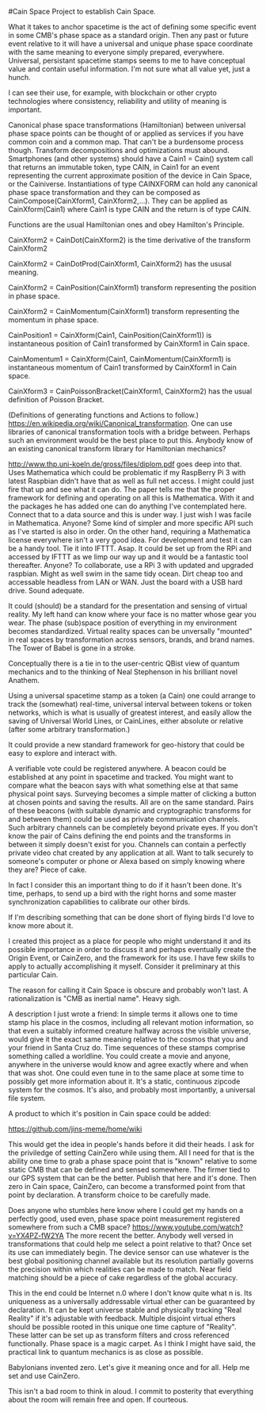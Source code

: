 #Cain Space
Project to establish Cain Space.

What it takes to anchor spacetime is the act of defining some specific event in some CMB's phase space as a standard origin. Then any past or future event relative to it will have a universal and unique phase space coordinate with the same meaning to everyone simply prepared, everywhere. Universal, persistant spacetime stamps seems to me to have conceptual value and contain useful information. I'm not sure what all value yet, just a hunch.

I can see their use, for example, with blockchain or other crypto technologies where consistency, reliability and utility of meaning is important.

Canonical phase space transformations (Hamiltonian) between universal phase space points can be thought of or applied as services if you have common coin and a common map. That can't be a burdensome process though. Transform decompositions and optimizations must abound. Smartphones (and other systems) should have a Cain1 = Cain() system call that returns an immutable token, type CAIN, in Cain1 for an event representing the current approximate position of the device in Cain Space, or the Cainiverse. Instantiations of type CAINXFORM can hold any canonical phase space transformation and they can be composed as CainCompose(CainXform1, CainXform2,...). They can be applied as CainXform(Cain1) where Cain1 is type CAIN and the return is of type CAIN.

Functions are the usual Hamiltonian ones and obey Hamilton's Principle.

CainXform2 = CainDot(CainXform2) is the time derivative of the transform CainXform2

CainXform2 = CainDotProd(CainXform1, CainXform2) has the ususal meaning.

CainXform2 = CainPosition(CainXform1) transform representing the position in phase space.

CainXform2 = CainMomentum(CainXform1) transform representing the momentum in phase space.

CainPosition1 = CainXform(Cain1, CainPosition(CainXform1)) is instantaneous position of Cain1 transformed by CainXform1 in Cain space.

CainMomentum1 = CainXform(Cain1, CainMomentum(CainXform1) is instantaneous momentum of Cain1 transformed by CainXform1 in Cain space.  

CainXform3 = CainPoissonBracket(CainXform1, CainXform2) has the usual definition of Poisson Bracket.

(Definitions of generating functions and Actions to follow.) https://en.wikipedia.org/wiki/Canonical_transformation.  One can use libraries of canonical transformation tools with a bridge between.  Perhaps such an environment would be the best place to put this.  Anybody know of an existing canonical transform library for Hamiltonian mechanics?  

http://www.thp.uni-koeln.de/gross/files/diplom.pdf goes deep into that.  Uses Mathematica which could be problematic if my RaspBerry Pi 3 with latest Raspbian didn't have that as well as full net access.  I might could just fire that up and see what it can do.  The paper tells me that the proper framework for defining and operating on all this is Mathematica.  With it and the packages he has added one can do anything I've contemplated here.  Connect that to a data source and this is under way.  I just wish I was facile in Mathematica.  Anyone? Some kind of simpler and more specific API such as I've started is also in order.  On the other hand, requiring a Mathematica license everywhere isn't a very good idea.  For development and test it can be a handy tool.  Tie it into IFTTT.  Asap.  It could be set up from the RPi and accessed by IFTTT as we limp our way up and it would be a fantastic tool thereafter.  Anyone?  To collaborate, use a RPi 3 with updated and upgraded raspbian.  Might as well swim in the same tidy ocean.  Dirt cheap too and accessable headless from LAN or WAN.  Just the board with a USB hard drive.  Sound adequate.

It could (should) be a standard for the presentation and sensing of virtual reality. My left hand can know where your face is no matter whose gear you wear. The phase (sub)space position of everything in my environment becomes standardized. Virtual reality spaces can be unversally "mounted" in real spaces by transformation across sensors, brands, and brand names. The Tower of Babel is gone in a stroke.

Conceptually there is a tie in to the user-centric QBist view of quantum mechanics and to the thinking of Neal Stephenson in his brilliant novel Anathem.

Using a universal spacetime stamp as a token (a Cain) one could arrange to track the (somewhat) real-time, universal interval between tokens or token networks, which is what is usually of greatest interest, and easily allow the saving of Universal World Lines, or CainLines, either absolute or relative (after some arbitrary transformation.)

It could provide a new standard framework for geo-history that could be easy to explore and interact with.

A verifiable vote could be registered anywhere. A beacon could be established at any point in spacetime and tracked. You might want to compare what the beacon says with what something else at that same physical point says. Surveying becomes a simple matter of clicking a button at chosen points and saving the results. All are on the same standard.  Pairs of these beacons (with suitable dynamic and cryptographic transforms for and between them) could be used as private communication channels.  Such arbitrary channels can be completely beyond private eyes.  If you don't know the pair of Cains defining the end points and the transforms in between it simply doesn't exist for you.  Channels can contain a perfectly private video chat created by any application at all.  Want to talk securely to someone's computer or phone or Alexa based on simply knowing where they are?  Piece of cake.

In fact I consider this an important thing to do if it hasn't been done. It's time, perhaps, to send up a bird with the right horns and some master synchronization capabilities to calibrate our other birds.

If I'm describing something that can be done short of flying birds I'd love to know more about it.

I created this project as a place for people who might understand it and its possible importance in order to discuss it and perhaps eventually create the Origin Event, or CainZero, and the framework for its use. I have few skills to apply to actually accomplishing it myself. Consider it preliminary at this particular Cain.

The reason for calling it Cain Space is obscure and probably won't last. A rationalization is "CMB as inertial name". Heavy sigh.

A description I just wrote a friend: In simple terms it allows one to time stamp his place in the cosmos, including all relevant motion information, so that even a suitably informed creature halfway across the visible universe, would give it the exact same meaning relative to the cosmos that you and your friend in Santa Cruz do. Time sequences of these stamps comprise something called a worldline. You could create a movie and anyone, anywhere in the universe would know and agree exactly where and when that was shot. One could even tune in to the same place at some time to possibly get more information about it. It's a static, continuous zipcode system for the cosmos. It's also, and probably most importantly, a universal file system.

A product to which it's position in Cain space could be added:

https://github.com/jins-meme/home/wiki

This would get the idea in people's hands before it did their heads. I ask for the priviledge of setting CainZero while using them. All I need for that is the ability one time to grab a phase space point that is "known" relative to some static CMB that can be defined and sensed somewhere. The firmer tied to our GPS system that can be the better.  Publish that here and it's done. Then zero in Cain space, CainZero, can become a transformed point from that point by declaration. A transform choice to be carefully made.

Does anyone who stumbles here know where I could get my hands on a perfectly good, used even, phase space point measurement registered somewhere from such a CMB space?  https://www.youtube.com/watch?v=YX4PZ-fW2YA  The more recent the better.  Anybody well versed in transformations that could help me select a point relative to that?  Once set its use can immediately begin.  The device sensor can use whatever is the best global positioning channel available but its resolution partially governs the precision within which realities can be made to match.  Near field matching should be a piece of cake regardless of the global accuracy.

This in the end could be Internet n.0 where I don't know quite what n is.  Its uniqueness as a universally addressable virtual ether can be guaranteed by declaration. It can be kept universe stable and physically tracking "Real Reality" if it's adjustable with feedback.  Multiple disjoint virtual ethers should be possible rooted in this unique one time capture of "Reality".  These latter can be set up as transform filters and cross referenced functionally.  Phase space is a magic carpet.  As I think I might have said, the practical link to quantum mechanics is as close as possible.

Babylonians invented zero. Let's give it meaning once and for all. Help me set and use CainZero.

This isn't a bad room to think in aloud.  I commit to posterity that everything about the room will remain free and open.  If courteous.
